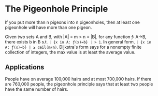 # The Pigeonhole Principle
If you put more than n pigeons into n pigeonholes, then at least one pigeonhole will have more than one pigeon.

Given two sets A and B, with |A| = m > n = |B|, for any function ƒ: A->B, there exists b in B s.t. `| {x in A: ƒ(x)=b} | > 1`. In general form, `| {x in A: ƒ(x)=b} | ≥ ceil(m/n)`. Dijkstra's form says for a nonempty finite collection of integers, the max value is at least the average value.

## Applications
People have on average 100,000 hairs and at most 700,000 hairs. If there are 760,000 people, the pigeonhole principle says that at least two people have the same number of hairs.
